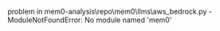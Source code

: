 problem in mem0-analysis\repo\mem0\llms\aws_bedrock.py - ModuleNotFoundError: No module named 'mem0'
